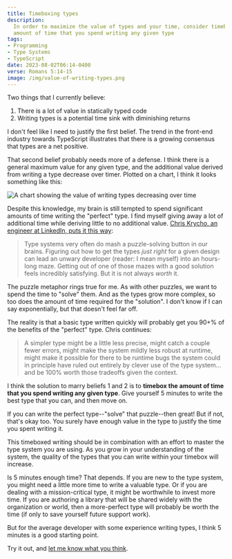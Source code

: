 ```yaml
---
title: Timeboxing types
description:
  In order to maximize the value of types and your time, consider timeboxing the
  amount of time that you spend writing any given type
tags:
- Programming
- Type Systems
- TypeScript
date: 2023-08-02T06:14-0400
verse: Romans 5:14-15
image: /img/value-of-writing-types.png
---
```


Two things that I currently believe:

1. There is a lot of value in statically typed code
2. Writing types is a potential time sink with diminishing returns

I don't feel like I need to justify the first belief. The trend in the front-end
industry towards TypeScript illustrates that there is a growing consensus that
types are a net positive.

That second belief probably needs more of a defense. I think there is a general
maximum value for any given type, and the additional value derived from writing
a type decrease over timer. Plotted on a chart, I think it looks something like
this:

![A chart showing the value of writing types decreasing over time](/img/value-of-writing-types.png)

Despite this knowledge, my brain is still tempted to spend significant amounts
of time writing the "perfect" type. I find myself giving away a lot of
additional time while deriving little to no additional value.
[Chris Krycho, an engineer at LinkedIn, puts it this way](https://v5.chriskrycho.com/journal/is-typescript-good/):

> Type systems very often do mash a puzzle-solving button in our brains.
> Figuring out how to get the types _just right_ for a given design can lead an
> unwary developer (reader: I mean myself) into an hours-long maze. Getting out
> of one of those mazes with a good solution feels incredibly satisfying. But it
> is not always _worth_ it.

The puzzle metaphor rings true for me. As with other puzzles, we want to spend
the time to "solve" them. And as the types grow more complex, so too does the
amount of time required for the "solution". I don't know if I can say
exponentially, but that doesn't feel far off.

The reality is that a basic type written quickly will probably get you 90+% of
the benefits of the "perfect" type. Chris continues:

> A simpler type might be a little less precise, might catch a couple fewer
> errors, might make the system mildly less robust at runtime, might make it
> possible for there to be runtime bugs the system could in principle have ruled
> out entirely by clever use of the type system… and be 100% worth those
> tradeoffs given the context.

I think the solution to marry beliefs 1 and 2 is to **timebox the amount of time
that you spend writing any given type**. Give yourself 5 minutes to write the
best type that you can, and then move on.

If you can write the perfect type--"solve" that puzzle--then great! But if not,
that's okay too. You surely have enough value in the type to justify the time
you spent writing it.

This timeboxed writing should be in combination with an effort to master the
type system you are using. As you grow in your understanding of the system, the
quality of the types that you can write within your timebox will increase.

Is 5 minutes enough time? That depends. If you are new to the type system, you
might need a little more time to write a valuable type. Or if you are dealing
with a mission-critical type, it might be worthwhile to invest more time. If you
are authoring a library that will be shared widely with the organization or
world, then a more-perfect type will probably be worth the time (if only to save
yourself future support work).

But for the average developer with some experience writing types, I think 5
minutes is a good starting point.

Try it out, and
[let me know what you think](mailto:sean@seanmcp.com?subject=I%20tried%20timeboxing%20types).
